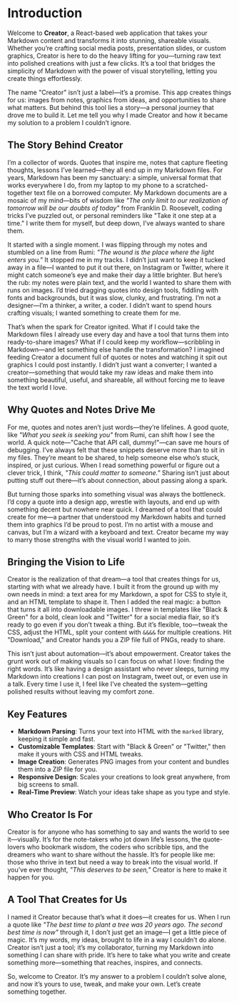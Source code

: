 # Introduction

Welcome to **Creator**, a React-based web application that takes your Markdown content and transforms it into stunning, shareable visuals. Whether you’re crafting social media posts, presentation slides, or custom graphics, Creator is here to do the heavy lifting for you—turning raw text into polished creations with just a few clicks. It’s a tool that bridges the simplicity of Markdown with the power of visual storytelling, letting you create things effortlessly.

The name "Creator" isn’t just a label—it’s a promise. This app creates things for us: images from notes, graphics from ideas, and opportunities to share what matters. But behind this tool lies a story—a personal journey that drove me to build it. Let me tell you why I made Creator and how it became my solution to a problem I couldn’t ignore.

## The Story Behind Creator

I’m a collector of words. Quotes that inspire me, notes that capture fleeting thoughts, lessons I’ve learned—they all end up in my Markdown files. For years, Markdown has been my sanctuary: a simple, universal format that works everywhere I do, from my laptop to my phone to a scratched-together text file on a borrowed computer. My Markdown documents are a mosaic of my mind—bits of wisdom like _"The only limit to our realization of tomorrow will be our doubts of today"_ from Franklin D. Roosevelt, coding tricks I’ve puzzled out, or personal reminders like "Take it one step at a time." I write them for myself, but deep down, I’ve always wanted to share them.

It started with a single moment. I was flipping through my notes and stumbled on a line from Rumi: _"The wound is the place where the light enters you."_ It stopped me in my tracks. I didn’t just want to keep it tucked away in a file—I wanted to put it out there, on Instagram or Twitter, where it might catch someone’s eye and make their day a little brighter. But here’s the rub: my notes were plain text, and the world I wanted to share them with runs on images. I’d tried dragging quotes into design tools, fiddling with fonts and backgrounds, but it was slow, clunky, and frustrating. I’m not a designer—I’m a thinker, a writer, a coder. I didn’t want to spend hours crafting visuals; I wanted something to create them for me.

That’s when the spark for Creator ignited. What if I could take the Markdown files I already use every day and have a tool that turns them into ready-to-share images? What if I could keep my workflow—scribbling in Markdown—and let something else handle the transformation? I imagined feeding Creator a document full of quotes or notes and watching it spit out graphics I could post instantly. I didn’t just want a converter; I wanted a creator—something that would take my raw ideas and make them into something beautiful, useful, and shareable, all without forcing me to leave the text world I love.

## Why Quotes and Notes Drive Me

For me, quotes and notes aren’t just words—they’re lifelines. A good quote, like _"What you seek is seeking you"_ from Rumi, can shift how I see the world. A quick note—"Cache that API call, dummy!"—can save me hours of debugging. I’ve always felt that these snippets deserve more than to sit in my files. They’re meant to be shared, to help someone else who’s stuck, inspired, or just curious. When I read something powerful or figure out a clever trick, I think, _"This could matter to someone."_ Sharing isn’t just about putting stuff out there—it’s about connection, about passing along a spark.

But turning those sparks into something visual was always the bottleneck. I’d copy a quote into a design app, wrestle with layouts, and end up with something decent but nowhere near quick. I dreamed of a tool that could create for me—a partner that understood my Markdown habits and turned them into graphics I’d be proud to post. I’m no artist with a mouse and canvas, but I’m a wizard with a keyboard and text. Creator became my way to marry those strengths with the visual world I wanted to join.

## Bringing the Vision to Life

Creator is the realization of that dream—a tool that creates things for us, starting with what we already have. I built it from the ground up with my own needs in mind: a text area for my Markdown, a spot for CSS to style it, and an HTML template to shape it. Then I added the real magic: a button that turns it all into downloadable images. I threw in templates like "Black & Green" for a bold, clean look and "Twitter" for a social media flair, so it’s ready to go even if you don’t tweak a thing. But it’s flexible, too—tweak the CSS, adjust the HTML, split your content with `&&&&` for multiple creations. Hit "Download," and Creator hands you a ZIP file full of PNGs, ready to share.

This isn’t just about automation—it’s about empowerment. Creator takes the grunt work out of making visuals so I can focus on what I love: finding the right words. It’s like having a design assistant who never sleeps, turning my Markdown into creations I can post on Instagram, tweet out, or even use in a talk. Every time I use it, I feel like I’ve cheated the system—getting polished results without leaving my comfort zone.

## Key Features

- **Markdown Parsing**: Turns your text into HTML with the `marked` library, keeping it simple and fast.
- **Customizable Templates**: Start with "Black & Green" or "Twitter," then make it yours with CSS and HTML tweaks.
- **Image Creation**: Generates PNG images from your content and bundles them into a ZIP file for you.
- **Responsive Design**: Scales your creations to look great anywhere, from big screens to small.
- **Real-Time Preview**: Watch your ideas take shape as you type and style.

## Who Creator Is For

Creator is for anyone who has something to say and wants the world to see it—visually. It’s for the note-takers who jot down life’s lessons, the quote-lovers who bookmark wisdom, the coders who scribble tips, and the dreamers who want to share without the hassle. It’s for people like me: those who thrive in text but need a way to break into the visual world. If you’ve ever thought, _"This deserves to be seen,"_ Creator is here to make it happen for you.

## A Tool That Creates for Us

I named it Creator because that’s what it does—it creates for us. When I run a quote like _"The best time to plant a tree was 20 years ago. The second best time is now"_ through it, I don’t just get an image—I get a little piece of magic. It’s my words, my ideas, brought to life in a way I couldn’t do alone. Creator isn’t just a tool; it’s my collaborator, turning my Markdown into something I can share with pride. It’s here to take what you write and create something more—something that reaches, inspires, and connects.

So, welcome to Creator. It’s my answer to a problem I couldn’t solve alone, and now it’s yours to use, tweak, and make your own. Let’s create something together.
